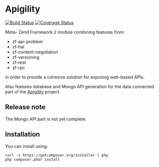 Apigility
=========

[![Build Status](https://travis-ci.org/zfcampus/zf-apigility.png)](https://travis-ci.org/zfcampus/zf-apigility)
[![Coverage Status](https://coveralls.io/repos/zfcampus/zf-apigility/badge.png?branch=master)](https://coveralls.io/r/zfcampus/zf-apigility)

Meta- Zend Framework 2 module combining features from:

- zf-api-problem
- zf-hal
- zf-content-negotiation
- zf-versioning
- zf-rest
- zf-rpc

in order to provide a cohesive solution for exposing web-based APIs.

Also features database and Mongo API generation for the data connected part of
the [Apigility](http://www.apigility.org) project.


Release note
------------

The Mongo API part is not yet complete.


Installation
------------

You can install using:

```
curl -s https://getcomposer.org/installer | php
php composer.phar install
```


